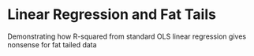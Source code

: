 # Linear Regression and Fat Tails
Demonstrating how R-squared from standard OLS linear regression gives nonsense for fat tailed data
